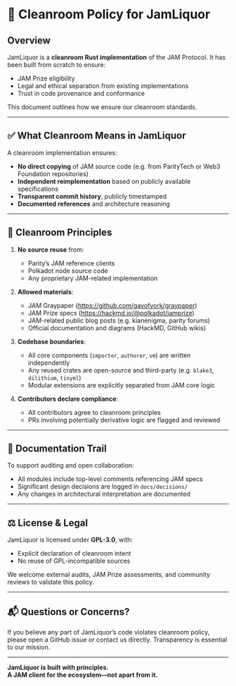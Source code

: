 # 🧪 Cleanroom Policy for JamLiquor

## Overview
JamLiquor is a **cleanroom Rust implementation** of the JAM Protocol. It has been built from scratch to ensure:

- JAM Prize eligibility
- Legal and ethical separation from existing implementations
- Trust in code provenance and conformance

This document outlines how we ensure our cleanroom standards.

---

## ✅ What Cleanroom Means in JamLiquor
A cleanroom implementation ensures:
- **No direct copying** of JAM source code (e.g. from ParityTech or Web3 Foundation repositories)
- **Independent reimplementation** based on publicly available specifications
- **Transparent commit history**, publicly timestamped
- **Documented references** and architecture reasoning

---

## 🔐 Cleanroom Principles
1. **No source reuse** from:
   - Parity’s JAM reference clients
   - Polkadot node source code
   - Any proprietary JAM-related implementation

2. **Allowed materials**:
   - JAM Graypaper (https://github.com/gavofyork/graypaper)
   - JAM Prize specs (https://hackmd.io/@polkadot/jamprize)
   - JAM-related public blog posts (e.g. kianenigma, parity forums)
   - Official documentation and diagrams (HackMD, GitHub wikis)

3. **Codebase boundaries**:
   - All core components (`importer`, `authorer`, `vm`) are written independently
   - Any reused crates are open-source and third-party (e.g. `blake3`, `dilithium`, `tinyml`)
   - Modular extensions are explicitly separated from JAM core logic

4. **Contributors declare compliance**:
   - All contributors agree to cleanroom principles
   - PRs involving potentially derivative logic are flagged and reviewed

---

## 📝 Documentation Trail
To support auditing and open collaboration:
- All modules include top-level comments referencing JAM specs
- Significant design decisions are logged in `docs/decisions/`
- Any changes in architectural interpretation are documented

---

## ⚖ License & Legal
JamLiquor is licensed under **GPL-3.0**, with:
- Explicit declaration of cleanroom intent
- No reuse of GPL-incompatible sources

We welcome external audits, JAM Prize assessments, and community reviews to validate this policy.

---

## 📬 Questions or Concerns?
If you believe any part of JamLiquor’s code violates cleanroom policy, please open a GitHub issue or contact us directly. Transparency is essential to our mission.

---

**JamLiquor is built with principles.**  
**A JAM client for the ecosystem—not apart from it.**


